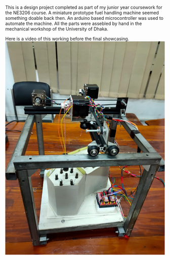 This is a design project completed as part of my junior year coursework for the NE3206 course. A miniature prototype fuel handling machine seemed something doable back then.
An arduino based microcontroller was used to automate the machine. All the parts were assebled by hand in the mechanical workshop of the University of Dhaka.

Here is a video of this working before the final showcasing.
[![Watch the video](https://github.com/not-fahim/mofes/blob/master/Final%20setup.jpg)](https://raw.githubusercontent.com/not-fahim/mofes/blob/master/working.mp4)


